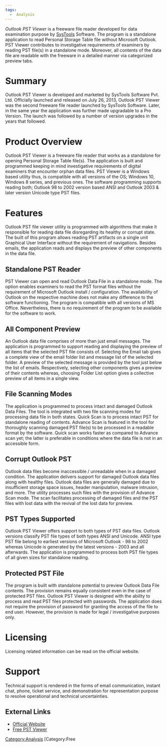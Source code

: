 ```yaml
---
tags:
  -  Analysis
---
```

*Outlook PST Viewer* is a freeware file reader developed for data
examination purpose by [SysTools](systools.md) Software. The
program is a standalone application to read Personal Storage Table file
without Microsoft Outlook. PST Viewer contributes to investigative
requirements of examiners by reading PST file(s) in a standalone mode.
Moreover, all contents of the data file are readable with the freeware
in a detailed manner via categorized preview tabs.

# Summary

Outlook PST Viewer is developed and marketed by SysTools Software Pvt.
Ltd. Officially launched and released on July 26, 2013, Outlook PST
Viewer was the second freeware file reader launched by SysTools
Software. Later, in the same year the application was further made
upgradable to a Pro Version. The launch was followed by a number of
version upgrades in the years that followed.

# Product Overview

Outlook PST Viewer is a freeware file reader that works as a standalone
for opening Personal Storage Table file(s). The application is built and
programmed keeping in mind investigative requirements of digital
examiners that encounter orphan data files. PST Viewer is a Windows
based utility thus, is compatible with all versions of the OS; Windows
10, Windows 8 series, and previous ones. The software programming
supports reading both; Outlook 98 to 2002 version based ANSI and Outlook
2003 & later version Unicode type PST files.

# Features

Outlook PST file viewer utility is programmed with algorithms that make
it responsible for reading data file disregarding its healthy or corrupt
state. The built of this program allows reading PST artifacts on a
single unit Graphical User Interface without the requirement of
navigations. Besides emails, the application reads and displays the
preview of other components in the data file.

## Standalone PST Reader

PST Viewer can open and read Outlook Data File in a standalone mode. The
option enables examiners to read the PST format files without the
requirement of Microsoft Outlook install / configuration. The
availability of Outlook on the respective machine does not make any
difference to the software functioning. The program is compatible with
all versions of MS Office. Nevertheless, there is no requirement of the
program to be available for the software to work.

## All Component Preview

An Outlook data file comprises of more than just email messages. The
application is programmed to support reading and displaying the preview
of all items that the selected PST file consists of. Selecting the Email
tab gives a complete view of the email folder list and message list of
the selected folder. A preview of the selected message is provided by
the tool just below the list of emails. Respectively, selecting other
components gives a preview of their contents whereas, choosing Folder
List option gives a collective preview of all items in a single view.

## File Scanning Modes

The application is programmed to process intact and damaged Outlook Data
Files. The tool is integrated with two file scanning modes for
processing data file in both states. Quick Scan is to process intact PST
for standalone reading of contents. Advance Scan is featured in the tool
for thoroughly scanning damaged PST file(s) to be processed in a
readable format by the software. Quick scan works faster as compared to
Advance scan yet; the latter is preferable in conditions where the data
file is not in an accessible form.

## Corrupt Outlook PST

Outlook data files become inaccessible / unreadable when in a damaged
condition. The application delivers support for damaged Outlook data
files along with healthy files. Outlook data files are generally damaged
due to insufficient storage space issues, header manipulation, malware
intrusion, and more. The utility processes such files with the provision
of Advance Scan mode. The scan facilitates processing of damaged files
and the PST files with lost data with the revival of the lost data for
preview.

## PST Types Supported

Outlook PST Viewer offers support to both types of PST data files.
Outlook versions classify PST file types of both types ANSI and Unicode.
ANSI type PST file belong to earliest versions of Microsoft Outlook - 98
to 2002 whereas Unicode is generated by the latest versions - 2003 and
all afterwards. The application is programmed to process both PST file
types of all given sizes for standalone reading.

## Protected PST File

The program is built with standalone potential to preview Outlook Data
File contents. The provision remains equally consistent even in the case
of protected PST files. Outlook PST Viewer is designed with the ability
to process and read PST files protected with passwords. The application
does not require the provision of password for granting the access of
the file to end user. However, the provision is made for legal /
investigative purposes only.

# Licensing

Licensing related information can be read on the official website.

# Support

Technical support is rendered in the forms of email communication,
instant chat, phone, ticket service, and demonstration for
representation purpose to resolve operational and technical
uncertainties.

## External Links

- [Official Website](http://www.systoolsgroup.com/)
- [Free PST Viewer](http://www.bitrecover.com/free/pst-viewer/)

[Category:Analysis](category:analysis.md) [Category:Free
